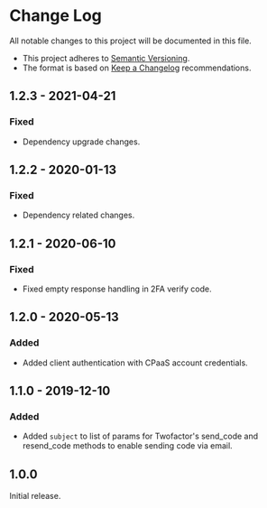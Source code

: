 # Change Log

All notable changes to this project will be documented in this file.

+ This project adheres to [Semantic Versioning](https://semver.org/spec/v2.0.0.html).
+ The format is based on [Keep a Changelog](https://keepachangelog.com/en/1.0.0/) recommendations.

## 1.2.3 - 2021-04-21

### Fixed
- Dependency upgrade changes.

## 1.2.2 - 2020-01-13

### Fixed
- Dependency related changes.

## 1.2.1 - 2020-06-10

### Fixed
- Fixed empty response handling in 2FA verify code.

## 1.2.0 - 2020-05-13

### Added
- Added client authentication with CPaaS account credentials.

## 1.1.0 - 2019-12-10

### Added
- Added `subject` to list of params for Twofactor's send_code and resend_code methods to enable sending code via email.

## 1.0.0

Initial release.
